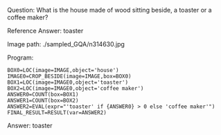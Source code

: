 Question: What is the house made of wood sitting beside, a toaster or a coffee maker?

Reference Answer: toaster

Image path: ./sampled_GQA/n314630.jpg

Program:

```
BOX0=LOC(image=IMAGE,object='house')
IMAGE0=CROP_BESIDE(image=IMAGE,box=BOX0)
BOX1=LOC(image=IMAGE0,object='toaster')
BOX2=LOC(image=IMAGE0,object='coffee maker')
ANSWER0=COUNT(box=BOX1)
ANSWER1=COUNT(box=BOX2)
ANSWER2=EVAL(expr="'toaster' if {ANSWER0} > 0 else 'coffee maker'")
FINAL_RESULT=RESULT(var=ANSWER2)
```
Answer: toaster

